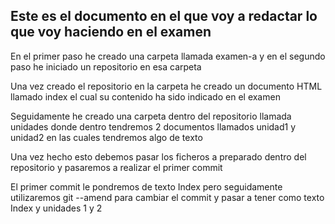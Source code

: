 ## Este es el documento en el que voy a redactar lo que voy haciendo en el examen

En el primer paso he creado una carpeta llamada examen-a y en el segundo paso he iniciado un repositorio en esa carpeta

Una vez creado el repositorio en la carpeta he creado un documento HTML llamado index el cual su contenido ha sido indicado en el examen

Seguidamente he creado una carpeta dentro del repositorio llamada unidades donde dentro tendremos 2 documentos llamados unidad1 y unidad2 en las cuales tendremos algo de texto

Una vez hecho esto debemos pasar los ficheros a preparado dentro del repositorio y pasaremos a realizar el primer commit

El primer commit le pondremos de texto Index pero seguidamente utilizaremos git --amend para cambiar el commit y pasar a tener como texto Index y unidades 1 y 2

